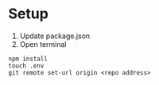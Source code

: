 # Setup

1. Update package.json
2. Open terminal

```
npm install
touch .env
git remote set-url origin <repo address>
```

